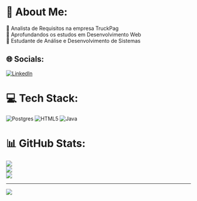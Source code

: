 # 💫 About Me:
🔭 Analista de Requisitos na empresa TruckPag<br>🤝 Aprofundandos os estudos em Desenvolvimento Web<br>🌱 Estudante de Análise e Desenvolvimento de Sistemas


## 🌐 Socials:
[![LinkedIn](https://img.shields.io/badge/LinkedIn-%230077B5.svg?logo=linkedin&logoColor=white)](https://linkedin.com/in/luiza-stefanello) 

# 💻 Tech Stack:
![Postgres](https://img.shields.io/badge/postgres-%23316192.svg?style=for-the-badge&logo=postgresql&logoColor=white) ![HTML5](https://img.shields.io/badge/html5-%23E34F26.svg?style=for-the-badge&logo=html5&logoColor=white) ![Java](https://img.shields.io/badge/java-%23ED8B00.svg?style=for-the-badge&logo=openjdk&logoColor=white)
# 📊 GitHub Stats:
![](https://github-readme-stats.vercel.app/api?username=luizastefanello&theme=dark&hide_border=false&include_all_commits=true&count_private=true)<br/>
![](https://github-readme-streak-stats.herokuapp.com/?user=luizastefanello&theme=dark&hide_border=false)<br/>
![](https://github-readme-stats.vercel.app/api/top-langs/?username=luizastefanello&theme=dark&hide_border=false&include_all_commits=true&count_private=true&layout=compact)

---
[![](https://visitcount.itsvg.in/api?id=luizastefanello&icon=0&color=0)](https://visitcount.itsvg.in)

<!-- Proudly created with GPRM ( https://gprm.itsvg.in ) -->
